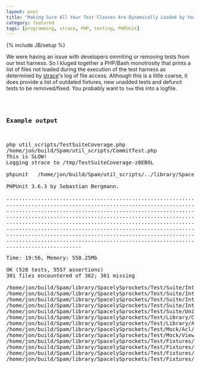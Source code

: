 ```yaml
---
layout: post
title: "Making Sure All Your Test Classes Are Dynamically Loaded by Your Test Suite"
category: featured
tags: [programming, strace, PHP, testing, PHPUnit]
---
```

{% include JB/setup %}

We were having an issue with developers ommiting or removing tests from our test harness. So I kluged together a PHP/Bash monotrosity that prints a list of files not loaded during the execution of the test harness as determined by [strace](http://en.wikipedia.org/wiki/Strace)'s log of file access. Although this is a little coarse, it does provide a list of outdated fixtures, new unadded tests and defunct tests to be removed/fixed. You probably want to `tee` this into a logfile.

<pre class="code">
<?php
define('TEST_BASE_PATH', realpath(realpath(dirname(__FILE__)) . '/../library/Mmf/Test/'));
define('SCRIPT_PATH', realpath(dirname(__FILE__)) . '/CommitTest.php');

echo SCRIPT_PATH,"\n";
echo "This is SLOW!\n";
$tmp = tempnam(sys_get_temp_dir(), "TestSuiteCoverage-");
$path = TEST_BASE_PATH;
$files = explode("\n",`find $path -type f`);
echo "Logging strace to $tmp\n";
passthru("strace -o $tmp -eopen -f php ".SCRIPT_PATH." ".escapeshellcmd(implode(' ',array_slice($argv,1))));

$lines = explode("\n",`cut -d \" -f 2 $tmp | grep $path | sort | uniq`);
$diff = array_diff($files,$lines);
echo count($lines), " files encountered of ", count($files), "; ", count($diff), " missing\n\n";
foreach($diff as $file) {
    echo "$file\n";
}
unlink($tmp);
</pre>

### Example output
<pre class="code">
php util_scripts/TestSuiteCoverage.php
/home/jon/build/Spam/util_scripts/CommitTest.php
This is SLOW!
Logging strace to /tmp/TestSuiteCoverage-z0EBOL

phpunit   /home/jon/build/Spam/util_scripts/../library/SpacelySprockets/Test/Suite/Integration/Frontend.php

PHPUnit 3.6.3 by Sebastian Bergmann.

...............................................................  63 / 528 ( 11%)
............................................................... 126 / 528 ( 23%)
............................................................... 189 / 528 ( 35%)
............................................................... 252 / 528 ( 47%)
............................................................... 315 / 528 ( 59%)
............................................................... 378 / 528 ( 71%)
............................................................... 441 / 528 ( 83%)
............................................................... 504 / 528 ( 95%)
........................

Time: 19:56, Memory: 558.25Mb

OK (528 tests, 5557 assertions)
301 files encountered of 362; 361 missing

/home/jon/build/Spam/library/SpacelySprockets/Test/Suite/Integration/CodeLibrary.php
/home/jon/build/Spam/library/SpacelySprockets/Test/Suite/Integration/Fizbuzz.php
/home/jon/build/Spam/library/SpacelySprockets/Test/Suite/Integration/Service.php
/home/jon/build/Spam/library/SpacelySprockets/Test/Suite/Integration/Model.php
/home/jon/build/Spam/library/SpacelySprockets/Test/Suite/Unit/All.php
/home/jon/build/Spam/library/SpacelySprockets/Test/Library/Constant/DefaultProfile.php
/home/jon/build/Spam/library/SpacelySprockets/Test/Library/Autoloader.php
/home/jon/build/Spam/library/SpacelySprockets/Test/Mock/Acl/Frontend.php
/home/jon/build/Spam/library/SpacelySprockets/Test/Mock/View/Helper/TabbedPane.php
/home/jon/build/Spam/library/SpacelySprockets/Test/Fixtures/video-fizbuzz.sql
/home/jon/build/Spam/library/SpacelySprockets/Test/Fixtures/content_comment.sql
/home/jon/build/Spam/library/SpacelySprockets/Test/Fixtures/member-usage.sql
/home/jon/build/Spam/library/SpacelySprockets/Test/Fixtures/stats-test.sql
</pre>
